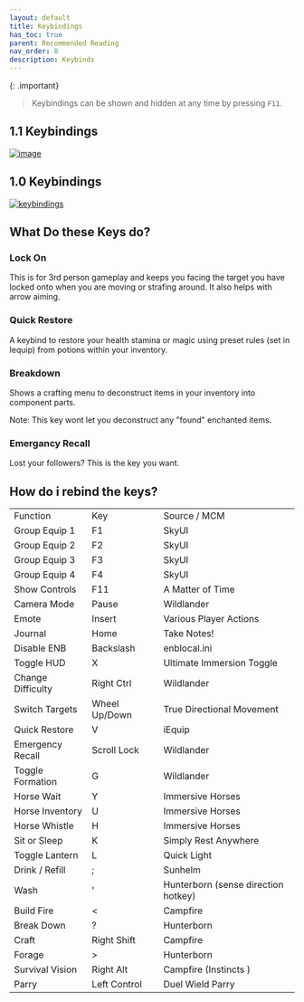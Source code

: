 ```yaml
---
layout: default
title: Keybindings
has_toc: true
parent: Recommended Reading
nav_order: 8
description: Keybinds
---
```


{: .important}
>Keybindings can be shown and hidden at any time by pressing `F11`.

## 1.1 Keybindings
[![image](../../../Assets/1-1Keybind.png)](../../../Assets/1-1Keybind.png)
<link rel="prefetch" href="http://wiki.wildlandermod.com/Assets/1-1Keybind.png"/>

## 1.0 Keybindings
[![keybindings](../../../Assets/1-0Keybind.png)](../../../Assets/1-0Keybind.png)

## What Do these Keys do?

### Lock On

This is for 3rd person gameplay and keeps you facing the target you have locked onto when you are moving or strafing around. It also helps with arrow aiming.

### Quick Restore

A keybind to restore your health stamina or magic using preset rules (set in Iequip) from potions within your inventory.

### Breakdown

Shows a crafting menu to deconstruct items in your inventory into component parts.

Note: This key wont let you deconstruct any "found" enchanted items.

### Emergancy Recall

Lost your followers? This is the key you want.


## How do i rebind the keys?

<table>
  <tr>
   <td>Function
   </td>
   <td>Key
   </td>
   <td>Source / MCM
   </td>
  </tr>
  <tr>
   <td>Group Equip 1
   </td>
   <td>F1
   </td>
   <td>SkyUI
   </td>
  </tr>
  <tr>
   <td>Group Equip 2
   </td>
   <td>F2
   </td>
   <td>SkyUI
   </td>
  </tr>
  <tr>
   <td>Group Equip 3
   </td>
   <td>F3
   </td>
   <td>SkyUI
   </td>
  </tr>
  <tr>
   <td>Group Equip 4
   </td>
   <td>F4
   </td>
   <td>SkyUI
   </td>
  </tr>
  <tr>
   <td>Show Controls
   </td>
   <td>F11
   </td>
   <td>A Matter of Time
   </td>
  </tr>
  <tr>
   <td>Camera Mode
   </td>
   <td>Pause
   </td>
   <td>Wildlander
   </td>
  </tr>
  <tr>
   <td>Emote
   </td>
   <td>Insert
   </td>
   <td>Various Player Actions
   </td>
  </tr>
  <tr>
   <td>Journal
   </td>
   <td>Home
   </td>
   <td>Take Notes!
   </td>
  </tr>
  <tr>
   <td>Disable ENB
   </td>
   <td>Backslash
   </td>
   <td>enblocal.ini
   </td>
  </tr>
  <tr>
   <td>Toggle HUD
   </td>
   <td>X
   </td>
   <td>Ultimate Immersion Toggle
   </td>
  </tr>
  <tr>
   <td>Change Difficulty
   </td>
   <td>Right Ctrl
   </td>
   <td>Wildlander
   </td>
  </tr>
  <tr>
   <td>Switch Targets
   </td>
   <td>Wheel Up/Down
   </td>
   <td>True Directional Movement
   </td>
  </tr>
  <tr>
   <td>Quick Restore
   </td>
   <td>V
   </td>
   <td>iEquip
   </td>
  </tr>
  <tr>
   <td>Emergency Recall
   </td>
   <td>Scroll Lock
   </td>
   <td>Wildlander
   </td>
  </tr>
  <tr>
   <td>Toggle Formation
   </td>
   <td>G
   </td>
   <td>Wildlander
   </td>
  </tr>
  <tr>
   <td>Horse Wait
   </td>
   <td>Y
   </td>
   <td>Immersive Horses
   </td>
  </tr>
  <tr>
   <td>Horse Inventory
   </td>
   <td>U
   </td>
   <td>Immersive Horses
   </td>
  </tr>
  <tr>
   <td>Horse Whistle
   </td>
   <td>H
   </td>
   <td>Immersive Horses
   </td>
  </tr>
  <tr>
   <td>Sit or Sleep
   </td>
   <td>K
   </td>
   <td>Simply Rest Anywhere
   </td>
  </tr>
  <tr>
   <td>Toggle Lantern
   </td>
   <td>L
   </td>
   <td>Quick Light
   </td>
  </tr>
  <tr>
   <td>Drink / Refill
   </td>
   <td>;
   </td>
   <td>Sunhelm
   </td>
  </tr>
  <tr>
   <td>Wash
   </td>
   <td>'
   </td>
   <td>Hunterborn (sense direction hotkey)
   </td>
  </tr>
  <tr>
   <td>Build Fire
   </td>
   <td>&lt;
   </td>
   <td>Campfire
   </td>
  </tr>
  <tr>
   <td>Break Down
   </td>
   <td>?
   </td>
   <td>Hunterborn
   </td>
  </tr>
  <tr>
   <td>Craft
   </td>
   <td>Right Shift
   </td>
   <td>Campfire
   </td>
  </tr>
  <tr>
   <td>Forage
   </td>
   <td>&gt;
   </td>
   <td>Hunterborn
   </td>
  </tr>
  <tr>
   <td>Survival Vision
   </td>
   <td>Right Alt
   </td>
   <td> Campfire (Instincts )
   </td>
  </tr>
  <tr>
   <td>Parry
   </td>
   <td>Left Control
   </td>
   <td> Duel Wield Parry
   </td>
  </tr>
</table>